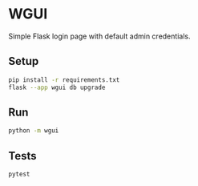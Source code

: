 # WGUI

Simple Flask login page with default admin credentials.

## Setup

```bash
pip install -r requirements.txt
flask --app wgui db upgrade
```

## Run

```bash
python -m wgui
```

## Tests

```bash
pytest
```
